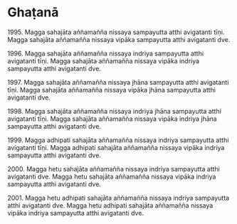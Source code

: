 

# Ghaṭanā







1995\. Magga sahajāta aññamañña nissaya sampayutta atthi avigatanti tīṇi. Magga sahajāta aññamañña nissaya vipāka sampayutta atthi avigatanti dve.

1996\. Magga sahajāta aññamañña nissaya indriya sampayutta atthi avigatanti tīṇi. Magga sahajāta aññamañña nissaya vipāka indriya sampayutta atthi avigatanti dve.

1997\. Magga sahajāta aññamañña nissaya jhāna sampayutta atthi avigatanti tīṇi. Magga sahajāta aññamañña nissaya vipāka jhāna sampayutta atthi avigatanti dve.

1998\. Magga sahajāta aññamañña nissaya indriya jhāna sampayutta atthi avigatanti tīṇi. Magga sahajāta aññamañña nissaya vipāka indriya jhāna sampayutta atthi avigatanti dve.

1999\. Magga adhipati sahajāta aññamañña nissaya indriya sampayutta atthi avigatanti tīṇi. Magga adhipati sahajāta aññamañña nissaya vipāka indriya sampayutta atthi avigatanti dve.

2000\. Magga hetu sahajāta aññamañña nissaya indriya sampayutta atthi avigatanti dve. Magga hetu sahajāta aññamañña nissaya vipāka indriya sampayutta atthi avigatanti dve.

2001\. Magga hetu adhipati sahajāta aññamañña nissaya indriya sampayutta atthi avigatanti dve. Magga hetu adhipati sahajāta aññamañña nissaya vipāka indriya sampayutta atthi avigatanti dve.



